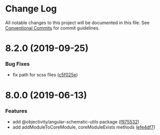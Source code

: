 # Change Log

All notable changes to this project will be documented in this file.
See [Conventional Commits](https://conventionalcommits.org) for commit guidelines.

# 8.2.0 (2019-09-25)


### Bug Fixes

* fix path for scss files ([c5f025e](https://github.com/ObjectivityLtd/angular-schematics/commit/c5f025e))



# 8.0.0 (2019-06-13)


### Features

* add @objectivity/angular-schematic-utils package ([f975532](https://github.com/ObjectivityLtd/angular-schematics/commit/f975532))
* add addModuleToCoreModule, coreModuleExists methods ([efe4df7](https://github.com/ObjectivityLtd/angular-schematics/commit/efe4df7))
